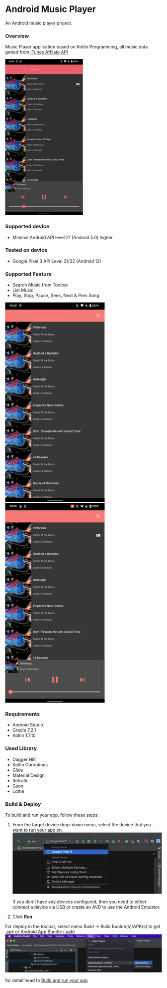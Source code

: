 # Android Music Player
An Android music player project.

### Overview
Music Player application based on Kotlin Programming, all music data getted from  [iTunes Affilate API](https://developer.apple.com/library/archive/documentation/AudioVideo/Conceptual/iTuneSearchAPI/index.html#//apple_ref/doc/uid/TP40017632-CH3-SW1)

<img src="https://github.com/kemalmaulana/music_player_android/blob/master/git_assets/Screenshot_20220723-003845.png?raw=true" alt="drawing" width="250"/>

### Supported device
- Minimal Android API level 21 (Android 5.0) higher 

### Tested on device
- Google Pixel 3 API Level 31/32 (Android 12)

### Supported Feature
- Search Music from Toolbar
- List Music
- Play, Stop, Pause, Seek, Next & Prev Song

![play_demo](https://github.com/kemalmaulana/music_player_android/blob/master/git_assets/android_music_player_play.gif?raw=true)
![search_demo](https://github.com/kemalmaulana/music_player_android/blob/master/git_assets/android_music_player_search.gif?raw=true)

### Requirements
- Android Studio
- Gradle 7.2.1
- Kotlin 1.7.10

### Used Library
  - Dagger Hilt
  - Kotlin Coroutines
  - Glide
  - Material Design
  - Retrofit
  - Gson
  - Lottie

### Build & Deploy
To build and run your app, follow these steps:

1. From the target device drop-down menu, select the device that you want to run your app on.
![deploy-run-app](https://github.com/kemalmaulana/music_player_android/blob/master/git_assets/Screenshot%202022-07-23%20at%2000.42.24.png?raw=true)

    If you don't have any devices configured, then you need to either connect a device via USB or create an AVD to use the Android Emulator.

2. Click **Run**

For deploy in the toolbar, select menu Build -> Build Bunlde(s)/APK(s) to get .apk or Android App Bundle (.aab)
![deploy-run-app](https://github.com/kemalmaulana/music_player_android/blob/master/git_assets/Screenshot%202022-07-23%20at%2000.43.01.png?raw=true)

for detail head to [Build and run your app](https://developer.android.com/studio/run)


